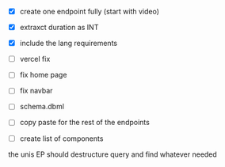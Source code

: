 - [x] create one endpoint fully (start with video) 
- [x] extraxct duration as INT 
- [x] include the lang requirements
- [ ] vercel fix
- [ ] fix home page 
- [ ] fix navbar 
- [ ] schema.dbml 
- [ ] copy paste for the rest of the endpoints
- [ ] create list of components


the unis EP should destructure query and find whatever needed